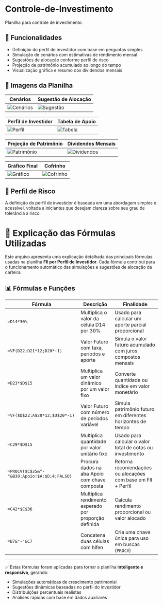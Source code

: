 # Controle-de-Investimento
Planilha para controle de investimento.

## 🧩 Funcionalidades

- Definição do perfil de investidor com base em perguntas simples
- Simulação de cenários com estimativas de rendimento mensal
- Sugestões de alocação conforme perfil de risco
- Projeção de patrimônio acumulado ao longo do tempo
- Visualização gráfica e resumo dos dividendos mensais

## 📸 Imagens da Planilha

| Cenários | Sugestão de Alocação |
|----------|-----------------------|
| ![Cenários](images/Form_Cenarios.png) | ![Sugestão](images/Form_Sugestao_Invest.png) |

| Perfil de Investidor | Tabela de Apoio |
|----------------------|-----------------|
| ![Perfil](images/Print_Perfil.png) | ![Tabela](images/Print_Tab_Apoio.png) |

| Projeção de Patrimônio | Dividendos Mensais |
|------------------------|---------------------|
| ![Patrimônio](images/Form_Patrimo_Acumulado.png) | ![Dividendos](images/Form_Dividendos_Mensais.png) |

| Gráfico Final | Cofrinho |
|---------------|----------|
| ![Gráfico](images/Print_Grafico.png) | ![Cofrinho](images/Print_Cofrinho.png) |

## 🧠 Perfil de Risco

A definição do perfil de investidor é baseada em uma abordagem simples e acessível, voltada a iniciantes que desejam clareza sobre seu grau de tolerância a risco.

# 📐 Explicação das Fórmulas Utilizadas

Este arquivo apresenta uma explicação detalhada das principais fórmulas usadas na planilha **FII por Perfil de Investidor**. Cada fórmula contribui para o funcionamento automático das simulações e sugestões de alocação da carteira.

## 📊 Fórmulas e Funções

| Fórmula | Descrição | Finalidade |
|--------|------------|------------|
| `=D14*30%` | Multiplica o valor da célula D14 por 30% | Usado para calcular um aporte parcial proporcional |
| `=VF(D22;D21*12;D20*-1)` | Valor Futuro com taxa, períodos e aporte | Simula o valor futuro acumulado com juros compostos mensais |
| `=D23*$D$15` | Multiplica um valor dinâmico por um valor fixo | Converte quantidade ou índice em valor monetário |
| `=VF($D$22;A$29*12;$D$20*-1)` | Valor Futuro com número de períodos variável | Simula patrimônio futuro em diferentes horizontes de tempo |
| `=C29*$D$15` | Multiplica quantidade por valor unitário fixo | Usado para calcular o valor total de cotas ou investimento |
| `=PROCV($C$35&"-"&B39;Apoio!$A:$D;4;FALSO)` | Procura dados na aba Apoio com chave composta | Retorna recomendações ou alocações com base em FII + Perfil |
| `=C42*$C$36` | Multiplica rendimento esperado por proporção definida | Calcula rendimento proporcional ou valor alocado |
| `=B7&"-"&C7` | Concatena duas células com hífen | Cria uma chave única para uso em buscas (`PROCV`) |

---

✅ Estas fórmulas foram aplicadas para tornar a planilha **inteligente e responsiva**, gerando:
- Simulações automáticas de crescimento patrimonial
- Sugestões dinâmicas baseadas no perfil do investidor
- Distribuições percentuais realistas
- Análises rápidas com base em dados auxiliares


